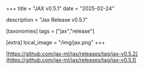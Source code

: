 +++
title = "JAX v0.5.1"
date = "2025-02-24"

description = "Jax Release v0.5.1"

[taxonomies]
tags = ["jax","release"]

[extra]
local_image = "/img/jax.png"
+++



[https://github.com/jax-ml/jax/releases/tag/jax-v0.5.2](https://github.com/jax-ml/jax/releases/tag/jax-v0.5.1)  
